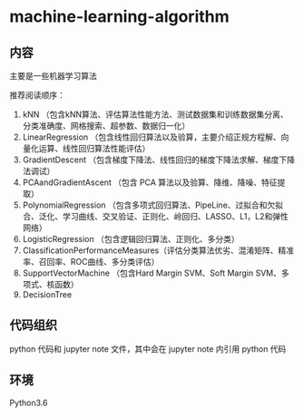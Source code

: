 # machine-learning-algorithm
## 内容
主要是一些机器学习算法

推荐阅读顺序：

1. kNN （包含kNN算法、评估算法性能方法、测试数据集和训练数据集分离、分类准确度、网格搜索、超参数、数据归一化）
2. LinearRegression （包含线性回归算法以及验算，主要介绍正规方程解、向量化运算、线性回归算法性能评估）
3. GradientDescent （包含梯度下降法、线性回归的梯度下降法求解、梯度下降法调试）
4. PCAandGradientAscent （包含 PCA 算法以及验算、降维、降噪、特征提取）
5. PolynomialRegression （包含多项式回归算法、PipeLine、过拟合和欠拟合、泛化、学习曲线、交叉验证、正则化、岭回归、LASSO、L1，L2和弹性网络）
6. LogisticRegression （包含逻辑回归算法、正则化、多分类）
7. ClassificationPerformanceMeasures（评估分类算法优劣、混淆矩阵、精准率、召回率、ROC曲线、多分类评估）
8. SupportVectorMachine （包含Hard Margin SVM、Soft Margin SVM、多项式、核函数）
9. DecisionTree

## 代码组织
python 代码和 jupyter note 文件，其中会在 jupyter note 内引用 python 代码
## 环境
Python3.6

